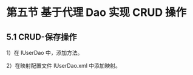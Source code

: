 # 第五节 基于代理 Dao 实现 CRUD 操作


## 5.1 CRUD-保存操作

1）在 IUserDao 中，添加方法。

2）在映射配置文件 IUserDao.xml 中添加映射。











